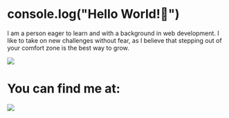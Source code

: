 # console.log("Hello World!👋")
I am a person eager to learn and with a background in web development. I like to take on new challenges without fear, as I believe that stepping out of your comfort zone is the best way to grow.

<img src="https://github-readme-stats.vercel.app/api?username=guimorgado&show_icons=true&theme=transparent" />

<h1>You can find me at:</h1>
<a target="_blank" href="https://www.linkedin.com/in/guimorgado/">
<img src="https://img.shields.io/badge/LinkedIn-0077B5?style=for-the-badge&logo=linkedin&logoColor=white" />
</a>
